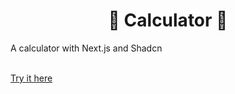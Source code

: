 <h1 align="center">🧮 Calculator 🧮</h1>
A calculator with Next.js and Shadcn
<br/>
<br/>

<a href="https://calculator-plum-rho.vercel.app/">Try it here</a>
